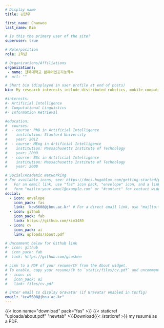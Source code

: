 ```yaml
---
# Display name
title: 김찬우

first_name: Chanwoo
last_name: Kim

# Is this the primary user of the site?
superuser: true

# Role/position
role: 2학년

# Organizations/Affiliations
organizations:
 - name: 전북대학교 컴퓨터인공지능학부
#  url: ""

# Short bio (displayed in user profile at end of posts)
bio: My research interests include distributed robotics, mobile computing and programmable matter.

#interests:
#- Artificial Intelligence
#- Computational Linguistics
#- Information Retrieval

#education:
#  courses:
#  - course: PhD in Artificial Intelligence
#    institution: Stanford University
#    year: 2012
#  - course: MEng in Artificial Intelligence
#    institution: Massachusetts Institute of Technology
#    year: 2009
#  - course: BSc in Artificial Intelligence
#    institution: Massachusetts Institute of Technology
#    year: 2008

# Social/Academic Networking
# For available icons, see: https://docs.hugoblox.com/getting-started/page-builder/#icons
#   For an email link, use "fas" icon pack, "envelope" icon, and a link in the
#   form "mailto:your-email@example.com" or "#contact" for contact widget.
social:
  - icon: envelope
    icon_pack: fas
    link: 'kcw5608@jbnu.ac.kr' # For a direct email link, use "mailto:test@example.org".
  - icon: github
    icon_pack: fab
    link: https://github.com/kim3489
  - icon: cv
    icon_pack: ai
    link: uploads/about.pdf

# Uncomment below for Github link
#- icon: github
#  icon_pack: fab
#  link: https://github.com/gcushen

# Link to a PDF of your resume/CV from the About widget.
# To enable, copy your resume/CV to `static/files/cv.pdf` and uncomment the lines below.
# - icon: cv
#   icon_pack: ai
#   link: files/cv.pdf

# Enter email to display Gravatar (if Gravatar enabled in Config)
email: "kcw5608@jbnu.ac.kr"
---
```

{{< icon name="download" pack="fas" >}} {{< staticref "uploads/about.pdf" "newtab" >}}Download{{< /staticref >}} my resumé as a PDF.
